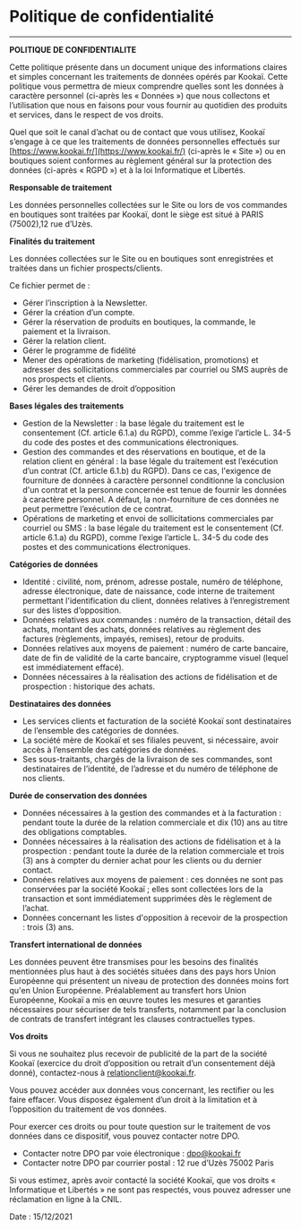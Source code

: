 Politique de confidentialité
============================

* * *

**POLITIQUE DE CONFIDENTIALITE**

Cette politique présente dans un document unique des informations claires et simples concernant les traitements de données opérés par Kookaï. Cette politique vous permettra de mieux comprendre quelles sont les données à caractère personnel (ci-après les « Données ») que nous collectons et l’utilisation que nous en faisons pour vous fournir au quotidien des produits et services, dans le respect de vos droits.

Quel que soit le canal d’achat ou de contact que vous utilisez, Kookaï s’engage à ce que les traitements de données personnelles effectués sur [https://www.kookai.fr/](https://www.kookai.fr/) (ci-après le « Site ») ou en boutiques soient conformes au règlement général sur la protection des données (ci-après « RGPD ») et à la loi Informatique et Libertés.

**Responsable de traitement**

Les données personnelles collectées sur le Site ou lors de vos commandes en boutiques sont traitées par Kookaï, dont le siège est situé à PARIS (75002),12 rue d’Uzès.

**Finalités du traitement**

Les données collectées sur le Site ou en boutiques sont enregistrées et traitées dans un fichier prospects/clients.

Ce fichier permet de :

*   Gérer l’inscription à la Newsletter.
*   Gérer la création d’un compte.
*   Gérer la réservation de produits en boutiques, la commande, le paiement et la livraison.
*   Gérer la relation client.
*   Gérer le programme de fidélité
*   Mener des opérations de marketing (fidélisation, promotions) et adresser des sollicitations commerciales par courriel ou SMS auprès de nos prospects et clients.
*   Gérer les demandes de droit d’opposition

**Bases légales des traitements**

*   Gestion de la Newsletter : la base légale du traitement est le consentement (Cf. article 6.1.a) du RGPD), comme l’exige l’article L. 34-5 du code des postes et des communications électroniques.
*   Gestion des commandes et des réservations en boutique, et de la relation client en général : la base légale du traitement est l’exécution d’un contrat (Cf. article 6.1.b) du RGPD). Dans ce cas, l'exigence de fourniture de données à caractère personnel conditionne la conclusion d'un contrat et la personne concernée est tenue de fournir les données à caractère personnel. A défaut, la non-fourniture de ces données ne peut permettre l’exécution de ce contrat.
*   Opérations de marketing et envoi de sollicitations commerciales par courriel ou SMS : la base légale du traitement est le consentement (Cf. article 6.1.a) du RGPD), comme l’exige l’article L. 34-5 du code des postes et des communications électroniques.

**Catégories de données**

*   Identité : civilité, nom, prénom, adresse postale, numéro de téléphone, adresse électronique, date de naissance, code interne de traitement permettant l'identification du client, données relatives à l’enregistrement sur des listes d’opposition.
*   Données relatives aux commandes : numéro de la transaction, détail des achats, montant des achats, données relatives au règlement des factures (règlements, impayés, remises), retour de produits.
*   Données relatives aux moyens de paiement : numéro de carte bancaire, date de fin de validité de la carte bancaire, cryptogramme visuel (lequel est immédiatement effacé).
*   Données nécessaires à la réalisation des actions de fidélisation et de prospection : historique des achats.

**Destinataires des données**

*   Les services clients et facturation de la société Kookaï sont destinataires de l’ensemble des catégories de données.
*   La société mère de Kookaï et ses filiales peuvent, si nécessaire, avoir accès à l’ensemble des catégories de données.
*   Ses sous-traitants, chargés de la livraison de ses commandes, sont destinataires de l’identité, de l’adresse et du numéro de téléphone de nos clients.

**Durée de conservation des données**

*   Données nécessaires à la gestion des commandes et à la facturation : pendant toute la durée de la relation commerciale et dix (10) ans au titre des obligations comptables.
*   Données nécessaires à la réalisation des actions de fidélisation et à la prospection : pendant toute la durée de la relation commerciale et trois (3) ans à compter du dernier achat pour les clients ou du dernier contact.
*   Données relatives aux moyens de paiement : ces données ne sont pas conservées par la société Kookaï ; elles sont collectées lors de la transaction et sont immédiatement supprimées dès le règlement de l’achat.
*   Données concernant les listes d'opposition à recevoir de la prospection : trois (3) ans.

**Transfert international de données**

Les données peuvent être transmises pour les besoins des finalités mentionnées plus haut à des sociétés situées dans des pays hors Union Européenne qui présentent un niveau de protection des données moins fort qu'en Union Européenne. Préalablement au transfert hors Union Européenne, Kookaï a mis en œuvre toutes les mesures et garanties nécessaires pour sécuriser de tels transferts, notamment par la conclusion de contrats de transfert intégrant les clauses contractuelles types.

**Vos droits**

Si vous ne souhaitez plus recevoir de publicité de la part de la société Kookaï (exercice du droit d’opposition ou retrait d’un consentement déjà donné), contactez-nous à relationclient@kookai.fr.

Vous pouvez accéder aux données vous concernant, les rectifier ou les faire effacer. Vous disposez également d’un droit à la limitation et à l’opposition du traitement de vos données.

Pour exercer ces droits ou pour toute question sur le traitement de vos données dans ce dispositif, vous pouvez contacter notre DPO.

*   Contacter notre DPO par voie électronique : [dpo@kookai.fr](mailto:dpo@kookai.fr)
*   Contacter notre DPO par courrier postal : 12 rue d’Uzès 75002 Paris

Si vous estimez, après avoir contacté la société Kookaï, que vos droits « Informatique et Libertés » ne sont pas respectés, vous pouvez adresser une réclamation en ligne à la CNIL.

Date : 15/12/2021